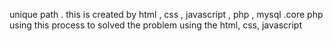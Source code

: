 unique path .
this is created by html , css , javascript , php , mysql .core php using this process to solved the problem using the html, css, javascript
